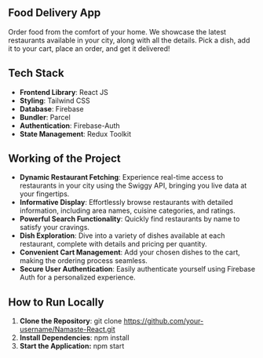 ## Food Delivery App

Order food from the comfort of your home. We showcase the latest restaurants available in your city, along with all the details. Pick a dish, add it to your cart, place an order, and get it delivered!

## Tech Stack

- **Frontend Library**: React JS
- **Styling**:          Tailwind CSS
- **Database**:         Firebase
- **Bundler**:          Parcel
- **Authentication**:   Firebase-Auth
- **State Management**: Redux Toolkit

## Working of the Project

- **Dynamic Restaurant Fetching**:
      Experience real-time access to restaurants in your city using the Swiggy API, bringing you live data at your fingertips.
- **Informative Display**:
       Effortlessly browse restaurants with detailed information, including area names, cuisine categories, and ratings.
- **Powerful Search Functionality**:
       Quickly find restaurants by name to satisfy your cravings.
- **Dish Exploration**:
      Dive into a variety of dishes available at each restaurant, complete with details and pricing per quantity.
- **Convenient Cart Management**:
       Add your chosen dishes to the cart, making the ordering process seamless.
- **Secure User Authentication**:
       Easily authenticate yourself using Firebase Auth for a personalized experience.

## How to Run Locally

1. **Clone the Repository**:
   git clone https://github.com/your-username/Namaste-React.git
2. **Install Dependencies**:
      npm install
3. **Start the Application:**
       npm start






